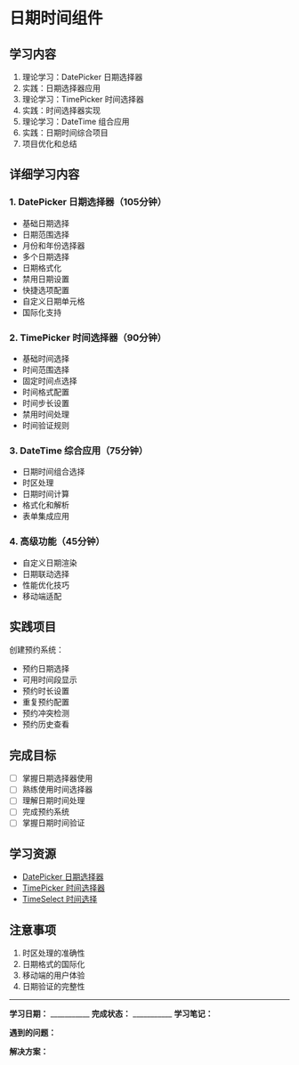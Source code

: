 # 日期时间组件

## 学习内容
1. 理论学习：DatePicker 日期选择器
2. 实践：日期选择器应用
3. 理论学习：TimePicker 时间选择器
4. 实践：时间选择器实现
5. 理论学习：DateTime 组合应用
6. 实践：日期时间综合项目
7. 项目优化和总结

## 详细学习内容

### 1. DatePicker 日期选择器（105分钟）
- 基础日期选择
- 日期范围选择
- 月份和年份选择器
- 多个日期选择
- 日期格式化
- 禁用日期设置
- 快捷选项配置
- 自定义日期单元格
- 国际化支持

### 2. TimePicker 时间选择器（90分钟）
- 基础时间选择
- 时间范围选择
- 固定时间点选择
- 时间格式配置
- 时间步长设置
- 禁用时间处理
- 时间验证规则

### 3. DateTime 综合应用（75分钟）
- 日期时间组合选择
- 时区处理
- 日期时间计算
- 格式化和解析
- 表单集成应用

### 4. 高级功能（45分钟）
- 自定义日期渲染
- 日期联动选择
- 性能优化技巧
- 移动端适配

## 实践项目
创建预约系统：
- 预约日期选择
- 可用时间段显示
- 预约时长设置
- 重复预约配置
- 预约冲突检测
- 预约历史查看

## 完成目标
- [ ] 掌握日期选择器使用
- [ ] 熟练使用时间选择器
- [ ] 理解日期时间处理
- [ ] 完成预约系统
- [ ] 掌握日期时间验证

## 学习资源
- [DatePicker 日期选择器](https://element-plus.org/zh-CN/component/date-picker.html)
- [TimePicker 时间选择器](https://element-plus.org/zh-CN/component/time-picker.html)
- [TimeSelect 时间选择](https://element-plus.org/zh-CN/component/time-select.html)

## 注意事项
1. 时区处理的准确性
2. 日期格式的国际化
3. 移动端的用户体验
4. 日期验证的完整性

---

**学习日期：** ___________
**完成状态：** ___________
**学习笔记：**



**遇到的问题：**



**解决方案：**